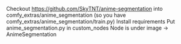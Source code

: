 Checkout https://github.com/SkyTNT/anime-segmentation into comfy_extras/anime_segmentation (so you have comfy_extras/anime_segmentation/train.py)
Install requirements
Put anime_segmentation.py in custom_nodes
Node is under image -> AnimeSegmentation